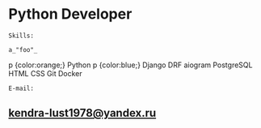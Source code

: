 # Python Developer

```shell
Skills:
```
```shell
a_"foo"_
```
p {color:orange;}
</style>
Python
p {color:blue;}
</style>
Django DRF aiogram PostgreSQL HTML CSS Git Docker

```shell
E-mail:
```
## kendra-lust1978@yandex.ru
